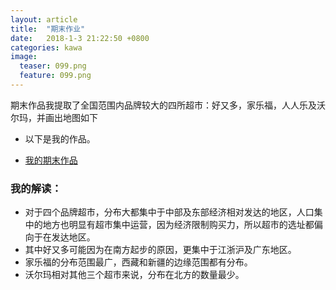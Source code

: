 ```yaml
---
layout: article
title:  "期末作业"
date:   2018-1-3 21:22:50 +0800
categories: kawa
image:
  teaser: 099.png
  feature: 099.png
---
```

期末作品我提取了全国范围内品牌较大的四所超市：好又多，家乐福，人人乐及沃尔玛，并画出地图如下
 + 以下是我的作品。
 
* [我的期末作品](https://public.tableau.com/views/1_5282/1?:embed=y&:display_count=yes&publish=yes)
### 我的解读：
 + 对于四个品牌超市，分布大都集中于中部及东部经济相对发达的地区，人口集中的地方也明显有超市集中运营，因为经济限制购买力，所以超市的选址都偏向于在发达地区。
 + 其中好又多可能因为在南方起步的原因，更集中于江浙沪及广东地区。
 + 家乐福的分布范围最广，西藏和新疆的边缘范围都有分布。
 + 沃尔玛相对其他三个超市来说，分布在北方的数量最少。
 